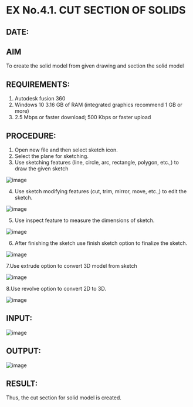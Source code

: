 # EX No.4.1. CUT SECTION OF SOLIDS
## DATE:

## AIM
To create the solid model from given drawing and section the solid model

## REQUIREMENTS: 
1. Autodesk fusion 360
2. Windows 10
3.16 GB of RAM (integrated graphics recommend 1 GB or more)
4. 2.5 Mbps or faster download; 500 Kbps or faster upload 

## PROCEDURE:
1.	Open new file and then select sketch icon.
2.	Select the plane for sketching. 
3.	Use sketching features (line, circle, arc, rectangle, polygon, etc.,) to draw the given sketch

![image](https://user-images.githubusercontent.com/113594316/198825274-c6a8d3ee-fb19-4641-b915-8d2e000c40a8.png)

4.	Use sketch modifying features (cut, trim, mirror, move, etc.,) to edit the sketch.

![image](https://user-images.githubusercontent.com/113594316/198825282-0d3de4b8-b6d9-446a-ae2a-461955057399.png)

5.	Use inspect feature to measure the dimensions of sketch.

![image](https://user-images.githubusercontent.com/113594316/198825301-194365b4-69d2-42ad-8545-a68d3ca1f442.png)

6.	After finishing the sketch use finish sketch option to finalize the sketch.

![image](https://user-images.githubusercontent.com/113594316/198825314-b90f6aba-da26-4f0d-8d61-a03e8ad0d765.png)

7.Use extrude option to convert 3D model from sketch

![image](https://user-images.githubusercontent.com/113594316/198825328-205fac21-1322-4d67-894b-6fd92e454e26.png)

8.Use revolve option to convert 2D to 3D.

![image](https://user-images.githubusercontent.com/113594316/198825337-455049de-f053-48b8-9dd0-ebeb189c0dde.png)

## INPUT:
![image](https://user-images.githubusercontent.com/113594316/198825351-b514a4e7-06af-4ee0-8197-e8267749f8a8.png)

## OUTPUT:
![image](https://user-images.githubusercontent.com/119393477/233902559-9ece7aa3-e7ec-43ec-88b3-2aa5debd4b72.png)

## RESULT:

Thus, the cut section for solid model is created.

